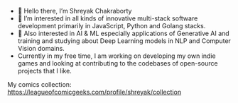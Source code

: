 - 👋 Hello there, I’m Shreyak Chakraborty
- 👀 I’m interested in all kinds of innovative multi-stack software development primarily in JavaScript, Python and Golang stacks.
- 👀 Also interested in AI & ML especially applications of Generative AI and training and studying about Deep Learning models in NLP and Computer Vision domains.
- Currently in my free time, I am working on developing my own indie games and looking at contributing to the codebases of open-source projects that I like.

My comics collection: https://leagueofcomicgeeks.com/profile/shreyak/collection
